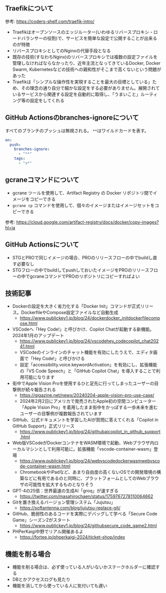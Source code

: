 ## Traefikについて

参考: https://coders-shelf.com/traefik-intro/

- Traefikはオープンソースのエッジルーター(いわゆるリバースプロキシ・ロードバランサーの役割)で、サービスを簡単な設定で公開することが出来るのが特徴
- リバースプロキシとしてのNginxの代替手段となる
- 既存の技術(すなわちNginx)のリバースプロキシでは複数の設定ファイルを管理しなければならなかったり、近年主流となってきているDocker, Docker Swarm, Kubernetesなどの技術への親和性がそこまで高くないという問題があった
- Traefikは「シンプルな操作性を実現することを最大の目標としている」ため、その理念の通り自分で細かな設定をする必要がありません。展開されているサービスから関連する設定を自動的に取得し、「うまいこと」ルーティング等の設定をしてくれる

## GitHub Actionsのbranches-ignoreについて

すべてのブランチのプッシュは無視される。
`**`はワイルドカードを表す。

```yml
on:
  push:
    branches-ignore:
      - "**"
    tags:
      - "v*"
```

## gcraneコマンドについて

- gcrane ツールを使用して、Artifact Registry の Docker リポジトリ間でイメージをコピーできる
- `gcrane cp` コマンドを使用して、個々のイメージまたはイメージセットをコピーできる

参考: https://cloud.google.com/artifact-registry/docs/docker/copy-images?hl=ja

## GitHub Actionsについて

- STGとPROで同じイメージの場合、PROのリリースフローの中でbuildし直す必要なし
- STGフローの中でbuildしてpushしておいたイメージをPROのリリースフローの中でgcraneコマンドでPROのリポジトリにコピーすればよい

## 技術記事

- Dockerの設定を大きく省力化する「Docker Init」コマンドが正式リリース。DockerfileやCompose設定ファイルなど自動生成
  - https://www.publickey1.jp/blog/24/dockerdocker_initdockerfilecompose.html
- VSCodeへ「Hey Code!」と呼びかけ、Copilot Chatが起動する新機能。2024年1月のアップデート
  - https://www.publickey1.jp/blog/24/vscodehey_codecopilot_chat20241.html
  - VSCodeのインラインのチャット機能を有効にしたうえで、エディタ画面で「Hey Code!」と呼びかける
  - 設定「accessibility.voice.keywordActivation」を有効にし、拡張機能の「VS Code Speech」と「GitHub Copilot Chat」を導入することで利用可能になります
- 街中でApple Vision Proを使用するひと足先に行ってしまったユーザーの目撃例が続々報告される
  - https://gigazine.net/news/20240204-apple-vision-pro-use-case/
  - 2024年2月2日にアメリカで発売されたApple初の空間コンピューター「Apple Vision Pro」を着用したまま街中をかっぽする一歩未来を進むユーザーの目撃例が複数報告されています
- GitHub、公式ドキュメントを学習したAIが質問に答えてくれる「Copilot in GitHub Support」正式リリース
  - https://www.publickey1.jp/blog/24/githubaicopilot_in_github_support.html
- Web版VSCodeがDockerコンテナをWASM環境で起動、Webブラウザ内ローカルマシンとして利用可能に。拡張機能「vscode-container-wasm」登場
  - https://www.publickey1.jp/blog/24/webvscodedockerwasmwebvscode-container-wasm.html
  - ChromebookやiPadなど、あまり自由度の高くないOSでの開発環境の構築などに有用であるのと同時に、プラットフォームとしてのWebブラウザの可能性を拡大するものとなりそう
- GPT-4の25倍：世界最速の生成AI「groq」が速すぎる
  - https://twitter.com/masahirochaen/status/1759767278110064662
- Gitを置き換えるバージョン管理システム「Jujutsu」
  - https://softantenna.com/blog/jujutsu-replace-git/
- GitHub、脆弱性のあるコードを実際にデバッグして学べる「Secure Code Game」シーズン2がスタート
  - https://www.publickey1.jp/blog/24/githubsecure_code_game2.html
- PHPerKaigi中野でリアル開催あるよ
  - https://fortee.jp/phperkaigi-2024/ticket-shop/index

## 機能を削る場合

- 機能を削る場合は、必ず使っている人がいないかステークホルダーに確認する
- DBとかアクセスログも見たり
- 機能を消してから使っている人に気付いても遅い
